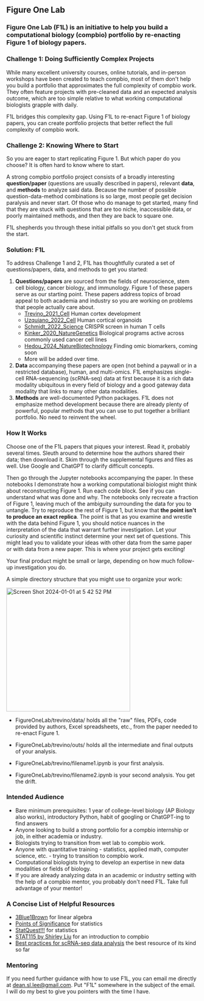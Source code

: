 ## **Figure One Lab**

### **Figure One Lab** (**F1L**) is an initiative to help you build a computational biology (compbio) portfolio by re-enacting Figure 1 of biology papers.

### **Challenge 1: Doing Sufficiently Complex Projects**

While many excellent university courses, online tutorials, and in-person workshops have been created to teach compbio, most of them don't help you build a portfolio that approximates the full complexity of compbio work. They often feature projects with pre-cleaned data and an expected analysis outcome, which are too simple relative to what working computational biologists grapple with daily.

F1L bridges this complexity gap. Using F1L to re-enact Figure 1 of biology papers, you can create portfolio projects that better reflect the full complexity of compbio work.

### **Challenge 2: Knowing Where to Start**

So you are eager to start replicating Figure 1. But which paper do you choose? It is often hard to know where to start.

A strong compbio portfolio project consists of a broadly interesting **question/paper** (questions are usually described in papers), relevant **data**, and **methods** to analyze said data. Because the number of possible question-data-method combinations is so large, most people get decision paralysis and never start. Of those who do manage to get started, many find that they are stuck with questions that are too niche, inaccessible data, or poorly maintained methods, and then they are back to square one.

F1L shepherds you through these initial pitfalls so you don't get stuck from the start.

### **Solution: F1L**

To address Challenge 1 and 2, F1L has thoughtfully curated a set of questions/papers, data, and methods to get you started:
1. **Questions/papers** are sourced from the fields of neuroscience, stem cell biology, cancer biology, and immunology. Figure 1 of these papers serve as our starting point. These papers address topics of broad appeal to both academia and industry so you are working on problems that people actually care about.
   - [Trevino_2021_Cell](https://www.sciencedirect.com/science/article/pii/S0092867421009429) Human cortex development
   - [Uzquiano_2022_Cell](https://www.sciencedirect.com/science/article/pii/S0092867422011680) Human cortical organoids
   - [Schmidt_2022_Science](https://www.science.org/doi/10.1126/science.abj4008) CRISPR screen in human T cells
   - [Kinker_2020_NatureGenetics](https://www.ncbi.nlm.nih.gov/pmc/articles/PMC8135089/) Biological programs active across commonly used cancer cell lines
   - [Hedou_2024_NatureBiotechnology](https://www.nature.com/articles/s41587-023-02033-x) Finding omic biomarkers, coming soon
   - More will be added over time.
2. **Data** accompanying these papers are open (not behind a paywall or in a restricted database), human, and multi-omics. F1L emphasizes single-cell RNA-sequencing (scRNA-seq) data at first because it is a rich data modality ubiquitous in every field of biology and a good gateway data modality that links to many other data modalities.
3. **Methods** are well-documented Python packages. F1L does not emphasize method development because there are already plenty of powerful, popular methods that you can use to put together a brilliant portfolio. No need to reinvent the wheel.

### **How It Works**

Choose one of the F1L papers that piques your interest. Read it, probably several times. Sleuth around to determine how the authors shared their data; then download it. Skim through the supplemental figures and files as well. Use Google and ChatGPT to clarify difficult concepts.

Then go through the Jupyter notebooks accompanying the paper. In these notebooks I demonstrate how a working computational biologist might think about reconstructing Figure 1. Run each code block. See if you can understand what was done and why. The notebooks only recreate a fraction of Figure 1, leaving much of the ambiguity surrounding the data for you to untangle. Try to reproduce the rest of Figure 1, but know that **the point isn't to produce an exact replica**. The point is that as you examine and wrestle with the data behind Figure 1, you should notice nuances in the interpretation of the data that warrant further investigation. Let your curiosity and scientific instinct determine your next set of questions. This might lead you to validate your ideas with other data from the same paper or with data from a new paper. This is where your project gets exciting!

Your final product might be small or large, depending on how much follow-up investigation you do.

A simple directory structure that you might use to organize your work:

<img width="325" alt="Screen Shot 2024-01-01 at 5 42 52 PM" src="https://github.com/deanslee/FigureOneLab/assets/35471368/43a129e4-fa33-469a-9206-f07d9854f071">

- FigureOneLab/trevino/data/ holds all the "raw" files, PDFs, code provided by authors, Excel spreadsheets, etc., from the paper needed to re-enact Figure 1.

- FigureOneLab/trevino/outs/ holds all the intermediate and final outputs of your analysis.

- FigureOneLab/trevino/filename1.ipynb is your first analysis.

- FigureOneLab/trevino/filename2.ipynb is your second analysis. You get the drift.

### **Intended Audience**

- Bare minimum prerequisites: 1 year of college-level biology (AP Biology also works), introductory Python, habit of googling or ChatGPT-ing to find answers
- Anyone looking to build a strong portfolio for a compbio internship or job, in either academia or industry.
- Biologists trying to transition from wet lab to compbio work.
- Anyone with quantitative training - statistics, applied math, computer science, etc. - trying to transition to compbio work.
- Computational biologists trying to develop an expertise in new data modalities or fields of biology.
- If you are already analyzing data in an academic or industry setting with the help of a compbio mentor, you probably don't need F1L. Take full advantage of your mentor!

### **A Concise List of Helpful Resources**
- [3Blue1Brown](https://www.youtube.com/c/3blue1brown) for linear algebra
- [Points of Significance](https://www.nature.com/collections/qghhqm/pointsofsignificance) for statistics
- [StatQuest!!!](https://statquest.org/) for statistics
- [STAT115 by Shirley Liu](https://www.youtube.com/playlist?list=PLeB-Dlq-v6tY3QLdQBA7rwb4a7fK9mLpv) for an introduction to compbio
- [Best practices for scRNA-seq data analysis](https://www.sc-best-practices.org/preamble.html) the best resource of its kind so far

### Mentoring

If you need further guidance with how to use F1L, you can email me directly at dean.sl.lee@gmail.com. Put "F1L" somewhere in the subject of the email. I will do my best to give you pointers with the time I have.
